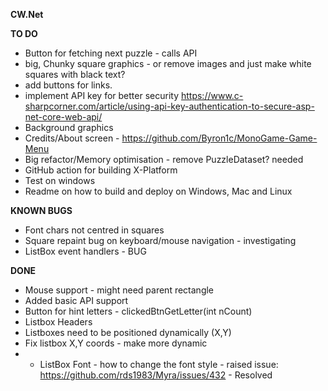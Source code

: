 ﻿**CW.Net**

**TO DO**
* Button for fetching next puzzle - calls API
* big, Chunky square graphics - or remove images and just make white squares with black text?
* add buttons for links.
* implement API key for better security https://www.c-sharpcorner.com/article/using-api-key-authentication-to-secure-asp-net-core-web-api/
* Background graphics 
* Credits/About screen - https://github.com/Byron1c/MonoGame-Game-Menu
* Big refactor/Memory optimisation - remove PuzzleDataset? needed
* GitHub action for building X-Platform
* Test on windows
* Readme on how to build and deploy on Windows, Mac and Linux

**KNOWN BUGS**
* Font chars not centred in squares
* Square repaint bug on keyboard/mouse navigation - investigating
* ListBox event handlers - BUG


**DONE**
* Mouse support - might need parent rectangle
* Added basic API support
* Button for hint letters - clickedBtnGetLetter(int nCount)
* Listbox Headers 
* Listboxes need to be positioned dynamically (X,Y)
* Fix listbox X,Y coords - make more dynamic
* * ListBox Font - how to change the font style - raised issue: https://github.com/rds1983/Myra/issues/432 - Resolved